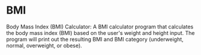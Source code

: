 # BMI
Body Mass Index (BMI) Calculator: A BMI calculator program that calculates the body mass index (BMI) based on the user's weight and height input. The program will print out the resulting BMI and BMI category (underweight, normal, overweight, or obese).
